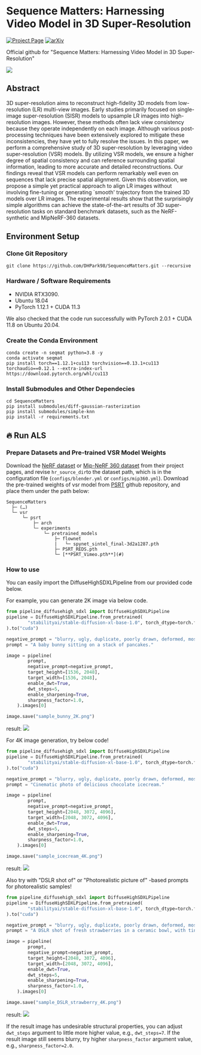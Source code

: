 # Sequence Matters: Harnessing Video Model in 3D Super-Resolution

[![Project Page](https://img.shields.io/badge/Project-Page-green.svg)](https://github.com/DHPark98/SequenceMatters/)
[![arXiv](https://img.shields.io/badge/arXiv-2311.16973-b31b1b.svg)](https://github.com/DHPark98/SequenceMatters)

Official github for "Sequence Matters: Harnessing Video Model in 3D Super-Resolution"

<img src="assetsfigures/main.jpg">


## Abstract
3D super-resolution aims to reconstruct high-fidelity 3D models from low-resolution (LR) multi-view images. Early studies primarily focused on single-image super-resolution (SISR) models to upsample LR images into high-resolution images. However, these methods often lack view consistency because they operate independently on each image. Although various post-processing techniques have been extensively explored to mitigate these inconsistencies, they have yet to fully resolve the issues. In this paper, we perform a comprehensive study of 3D super-resolution by leveraging video super-resolution (VSR) models. By utilizing VSR models, we ensure a higher degree of spatial consistency and can reference surrounding spatial information, leading to more accurate and detailed reconstructions. Our findings reveal that VSR models can perform remarkably well even on sequences that lack precise spatial alignment. Given this observation, we propose a simple yet practical approach to align LR images without involving fine-tuning or generating `smooth' trajectory from the trained 3D models over LR images. The experimental results show that the surprisingly simple algorithms can achieve the state-of-the-art results of 3D super-resolution tasks on standard benchmark datasets, such as the NeRF-synthetic and MipNeRF-360 datasets.

## Environment Setup
### Clone Git Repository
```Shell
git clone https://github.com/DHPark98/SequenceMatters.git --recursive
```

### Hardware / Software Requirements
- NVIDIA RTX3090.
- Ubuntu 18.04
- PyTorch 1.12.1 + CUDA 11.3
  
We also checked that the code run successfully with PyTorch 2.0.1 + CUDA 11.8 on Ubuntu 20.04.

### Create the Conda Environment
```Shell
conda create -n seqmat python=3.8 -y
conda activate seqmat
pip install torch==1.12.1+cu113 torchvision==0.13.1+cu113 torchaudio==0.12.1 --extra-index-url https://download.pytorch.org/whl/cu113
```

### Install Submodules and Other Dependecies
```Shell
cd SequenceMatters
pip install submodules/diff-gaussian-rasterization
pip install submodules/simple-knn
pip install -r requirements.txt
```

## 🔥 Run ALS
### Prepare Datasets and Pre-trained VSR Model Weights
Download the [NeRF dataset](https://www.matthewtancik.com/nerf) or [Mip-NeRF 360 dataset](https://jonbarron.info/mipnerf360/) from their project pages, and revise ```hr_source_dir```to the dataset path, which is in the configuration file (```configs/blender.yml``` or ```configs/mip360.yml```). Download the pre-trained weights of vsr model from [PSRT](https://github.com/XPixelGroup/RethinkVSRAlignment/blob/main/README.md#training) github repository, and place them under the path below:
```
SequenceMatters
  ├─ (…)
  └─ vsr
      └─ psrt
          ├─ arch
          └─ experiments
              └─ pretrained_models
                  ├─ flownet
                  |   └─ spynet_sintel_final-3d2a1287.pth
                  ├─ PSRT_REDS.pth
                  └─ [**PSRT_Vimeo.pth**](#)

```

### How to use
You can easily import the DiffuseHighSDXLPipeline from our provided code below.

For example, you can generate 2K image via below code.
```Python
from pipeline_diffusehigh_sdxl import DiffuseHighSDXLPipeline
pipeline = DiffuseHighSDXLPipeline.from_pretrained(
        "stabilityai/stable-diffusion-xl-base-1.0", torch_dtype=torch.float16,
).to("cuda")

negative_prompt = "blurry, ugly, duplicate, poorly drawn, deformed, mosaic"
prompt = "A baby bunny sitting on a stack of pancakes."

image = pipeline(
        prompt,
        negative_prompt=negative_prompt,
        target_height=[1536, 2048],
        target_width=[1536, 2048],
        enable_dwt=True,
        dwt_steps=5,
        enable_sharpening=True,
        sharpness_factor=1.0,
    ).images[0]

image.save("sample_bunny_2K.png")
```
result:
<img src="figures/sample_bunny_2K.png">


For 4K image generation, try below code!
```Python
from pipeline_diffusehigh_sdxl import DiffuseHighSDXLPipeline
pipeline = DiffuseHighSDXLPipeline.from_pretrained(
        "stabilityai/stable-diffusion-xl-base-1.0", torch_dtype=torch.float16,
).to("cuda")

negative_prompt = "blurry, ugly, duplicate, poorly drawn, deformed, mosaic"
prompt = "Cinematic photo of delicious chocolate icecream."

image = pipeline(
        prompt,
        negative_prompt=negative_prompt,
        target_height=[2048, 3072, 4096],
        target_width=[2048, 3072, 4096],
        enable_dwt=True,
        dwt_steps=5,
        enable_sharpening=True,
        sharpness_factor=1.0,
    ).images[0]

image.save("sample_icecream_4K.png")
```

result:
<img src="figures/sample_icecream_4K.png">

Also try with "DSLR shot of" or "Photorealistic picture of" -based prompts for photorealistic samples!
```Python
from pipeline_diffusehigh_sdxl import DiffuseHighSDXLPipeline
pipeline = DiffuseHighSDXLPipeline.from_pretrained(
        "stabilityai/stable-diffusion-xl-base-1.0", torch_dtype=torch.float16,
).to("cuda")

negative_prompt = "blurry, ugly, duplicate, poorly drawn, deformed, mosaic"
prompt = "A DSLR shot of fresh strawberries in a ceramic bowl, with tiny water droplets on the fruit, highly detailed, sharp focus, photo-realistic, 8K."

image = pipeline(
        prompt,
        negative_prompt=negative_prompt,
        target_height=[2048, 3072, 4096],
        target_width=[2048, 3072, 4096],
        enable_dwt=True,
        dwt_steps=5,
        enable_sharpening=True,
        sharpness_factor=1.0,
    ).images[0]

image.save("sample_DSLR_strawberry_4K.png")
```

result:
<img src="figures/sample_DSLR_strawberry_4K.png">

If the result image has undesirable structural properties, you can adjust `dwt_steps` argument to little more higher value, e.g., `dwt_steps=7`. If the result image still seems blurry, try higher `sharpness_factor` argument value, e.g., `sharpness_factor=2.0`.
